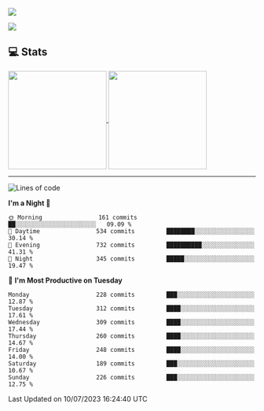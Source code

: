 [![](https://readme-typing-svg.demolab.com?font=Fira+Code&size=30&lines=你好,+欢迎光临;Hello,+welcome)](https://git.io/typing-svg)

![](https://count.getloli.com/get/@:wu-clan?theme=asoul)

## 💻 Stats

<a href="https://github.com/anuraghazra/github-readme-stats">
  <img height=200 align="center" src="https://github-readme-stats.vercel.app/api?username=wu-clan&count_private=true&show_icons=true&rank_icon=percentile&card_width=300"  alt=""/>
</a>
<a href="https://github.com/anuraghazra/convoychat">
  <img height=200 align="center" src="https://github-readme-stats.vercel.app/api/top-langs/?username=wu-clan&layout=compact&langs_count=8&card_width=300"  alt=""/>
</a>

---

<!--START_SECTION:waka-->
![Lines of code](https://img.shields.io/badge/From%20Hello%20World%20I%27ve%20Written-973.8%20thousand%20lines%20of%20code-blue)

**I'm a Night 🦉** 

```text
🌞 Morning                161 commits         ██░░░░░░░░░░░░░░░░░░░░░░░   09.09 % 
🌆 Daytime                534 commits         ████████░░░░░░░░░░░░░░░░░   30.14 % 
🌃 Evening                732 commits         ██████████░░░░░░░░░░░░░░░   41.31 % 
🌙 Night                  345 commits         █████░░░░░░░░░░░░░░░░░░░░   19.47 % 
```
📅 **I'm Most Productive on Tuesday** 

```text
Monday                   228 commits         ███░░░░░░░░░░░░░░░░░░░░░░   12.87 % 
Tuesday                  312 commits         ████░░░░░░░░░░░░░░░░░░░░░   17.61 % 
Wednesday                309 commits         ████░░░░░░░░░░░░░░░░░░░░░   17.44 % 
Thursday                 260 commits         ████░░░░░░░░░░░░░░░░░░░░░   14.67 % 
Friday                   248 commits         ████░░░░░░░░░░░░░░░░░░░░░   14.00 % 
Saturday                 189 commits         ███░░░░░░░░░░░░░░░░░░░░░░   10.67 % 
Sunday                   226 commits         ███░░░░░░░░░░░░░░░░░░░░░░   12.75 % 
```



 Last Updated on 10/07/2023 16:24:40 UTC
<!--END_SECTION:waka-->
